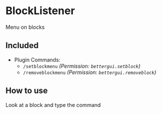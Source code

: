 # BlockListener
Menu on blocks

## Included
* Plugin Commands:
  * `/setblockmenu` *(Permission: `bettergui.setblock`)*
  * `/removeblockmenu` *(Permission: `bettergui.removeblock`)*
  
## How to use
Look at a block and type the command
